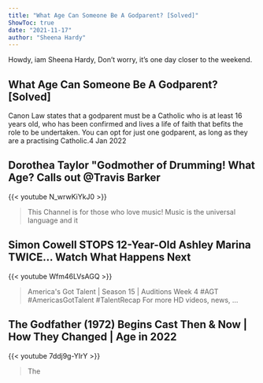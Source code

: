 ```yaml
---
title: "What Age Can Someone Be A Godparent? [Solved]"
ShowToc: true 
date: "2021-11-17"
author: "Sheena Hardy" 
---
```


Howdy, iam Sheena Hardy, Don’t worry, it’s one day closer to the weekend.
## What Age Can Someone Be A Godparent? [Solved]
Canon Law states that a godparent must be a Catholic who is at least 16 years old, who has been confirmed and lives a life of faith that befits the role to be undertaken. You can opt for just one godparent, as long as they are a practising Catholic.4 Jan 2022

## Dorothea Taylor "Godmother of Drumming! What Age? Calls out @Travis Barker
{{< youtube N_wrwKiYkJ0 >}}
>This Channel is for those who love music! Music is the universal language and it 

## Simon Cowell STOPS 12-Year-Old Ashley Marina TWICE... Watch What Happens Next
{{< youtube Wfm46LVsAGQ >}}
>America's Got Talent | Season 15 | Auditions Week 4 #AGT #AmericasGotTalent #TalentRecap For more HD videos, news, ...

## The Godfather (1972) Begins Cast Then & Now | How They Changed | Age in 2022
{{< youtube 7ddj9g-YIrY >}}
>The 

